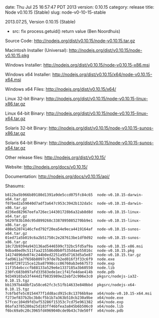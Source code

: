 date: Thu Jul 25 16:57:47 PDT 2013
version: 0.10.15
category: release
title: Node v0.10.15 (Stable)
slug: node-v0-10-15-stable

2013.07.25, Version 0.10.15 (Stable)

* src: fix process.getuid() return value (Ben Noordhuis)


Source Code: http://nodejs.org/dist/v0.10.15/node-v0.10.15.tar.gz

Macintosh Installer (Universal): http://nodejs.org/dist/v0.10.15/node-v0.10.15.pkg

Windows Installer: http://nodejs.org/dist/v0.10.15/node-v0.10.15-x86.msi

Windows x64 Installer: http://nodejs.org/dist/v0.10.15/x64/node-v0.10.15-x64.msi

Windows x64 Files: http://nodejs.org/dist/v0.10.15/x64/

Linux 32-bit Binary: http://nodejs.org/dist/v0.10.15/node-v0.10.15-linux-x86.tar.gz

Linux 64-bit Binary: http://nodejs.org/dist/v0.10.15/node-v0.10.15-linux-x64.tar.gz

Solaris 32-bit Binary: http://nodejs.org/dist/v0.10.15/node-v0.10.15-sunos-x86.tar.gz

Solaris 64-bit Binary: http://nodejs.org/dist/v0.10.15/node-v0.10.15-sunos-x64.tar.gz

Other release files: http://nodejs.org/dist/v0.10.15/

Website: http://nodejs.org/docs/v0.10.15/

Documentation: http://nodejs.org/docs/v0.10.15/api/

Shasums:
```
b812ba5b966b89180d1391a9de5ccd075fc84c65  node-v0.10.15-darwin-x64.tar.gz
f07bed2a59040d7adf3a647c953c3942b132da5c  node-v0.10.15-darwin-x86.tar.gz
d236ed82967eefa726ec144301728b6a32ab8d8d  node-v0.10.15-linux-x64.tar.gz
5629f83b10dc95d899268c3387895085270bb9e1  node-v0.10.15-linux-x86.tar.gz
408e52074146cfed792f20ea54e9eca4419164af  node-v0.10.15-sunos-x64.tar.gz
01ed71a5b019c6a2b51750c2e287613be1df0d92  node-v0.10.15-sunos-x86.tar.gz
18c72b9394a943136ad5446599c732bc5fd5af9a  node-v0.10.15-x86.msi
9dba40ed9c511faa215586d0b0f535d4ae55016c  node-v0.10.15.pkg
14174896de074c244b0ed2251a95d7163d5a5e87  node-v0.10.15.tar.gz
fad9611a7f656b8097c97de7b2ed016f3f33c6f9  node.exe
ee48f297215ce12ba87998ccc06760ab3e667573  node.exp
11f354ebcccfb88133a529e6e1337185a3b60550  node.lib
230fc683b097afd33583ede1ec1f41fe4dae414b  node.pdb
9d349103a53f444d1f9835989e22ebf2c906e3c0  pkgsrc/nodejs-ia32-0.10.15.tgz
bb1397b448bf2a58ce62fc3c51fb14633e840bbd  pkgsrc/nodejs-x64-0.10.15.tgz
7c6fbdfe5c0154477f1dd8acd915c8c13766b9ae  x64/node-v0.10.15-x64.msi
f273ef837b2bc3b8cf5b1b7a363b510cb230a9be  x64/node.exe
57fcec104d9fd3af53286f15353c7cd75e961382  x64/node.exp
86afa3785280a25d183ff46bfea3a845b6b506c0  x64/node.lib
f6bc69a9c20c3965fd4969040cde9b43c7de50ff  x64/node.pdb
```
